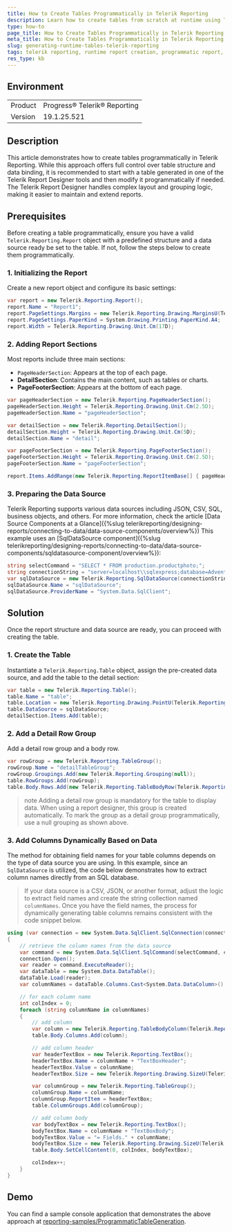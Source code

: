```yaml
---
title: How to Create Tables Programmatically in Telerik Reporting
description: Learn how to create tables from scratch at runtime using Telerik Reporting.
type: how-to
page_title: How to Create Tables Programmatically in Telerik Reporting
meta_title: How to Create Tables Programmatically in Telerik Reporting
slug: generating-runtime-tables-telerik-reporting
tags: telerik reporting, runtime report creation, programmatic report, report generation, dynamic table
res_type: kb
---
```


## Environment

<table>
    <tbody>
        <tr>
            <td> Product </td>
            <td> Progress® Telerik® Reporting </td>
        </tr>
        <tr>
            <td> Version </td>
            <td> 19.1.25.521 </td>
        </tr>
    </tbody>
</table>

## Description

This article demonstrates how to create tables programmatically in Telerik Reporting. While this approach offers full control over table structure and data binding, it is recommended to start with a table generated in one of the Telerik Report Designer tools and then modify it programmatically if needed. The Telerik Report Designer handles complex layout and grouping logic, making it easier to maintain and extend reports.

## Prerequisites

Before creating a table programmatically, ensure you have a valid `Telerik.Reporting.Report` object with a predefined structure and a data source ready be set to the table. If not, follow the steps below to create them programmatically.

### 1. Initializing the Report

Create a new report object and configure its basic settings:

````csharp
var report = new Telerik.Reporting.Report();
report.Name = "Report1";
report.PageSettings.Margins = new Telerik.Reporting.Drawing.MarginsU(Telerik.Reporting.Drawing.Unit.Mm(20D), Telerik.Reporting.Drawing.Unit.Mm(20D), Telerik.Reporting.Drawing.Unit.Mm(20D), Telerik.Reporting.Drawing.Unit.Mm(20D));
report.PageSettings.PaperKind = System.Drawing.Printing.PaperKind.A4;
report.Width = Telerik.Reporting.Drawing.Unit.Cm(17D);
````

### 2. Adding Report Sections

Most reports include three main sections:

- `PageHeaderSection`: Appears at the top of each page.
- **DetailSection**: Contains the main content, such as tables or charts.
- **PageFooterSection**: Appears at the bottom of each page.

````csharp
var pageHeaderSection = new Telerik.Reporting.PageHeaderSection();
pageHeaderSection.Height = Telerik.Reporting.Drawing.Unit.Cm(2.5D);
pageHeaderSection.Name = "pageHeaderSection";

var detailSection = new Telerik.Reporting.DetailSection();
detailSection.Height = Telerik.Reporting.Drawing.Unit.Cm(5D);
detailSection.Name = "detail";

var pageFooterSection = new Telerik.Reporting.PageFooterSection();
pageFooterSection.Height = Telerik.Reporting.Drawing.Unit.Cm(2.5D);
pageFooterSection.Name = "pageFooterSection";

report.Items.AddRange(new Telerik.Reporting.ReportItemBase[] { pageHeaderSection, detailSection, pageFooterSection });
````

### 3. Preparing the Data Source

Telerik Reporting supports various data sources including JSON, CSV, SQL, business objects, and others. For more information, check the article [Data Source Components at a Glance]({%slug telerikreporting/designing-reports/connecting-to-data/data-source-components/overview%}) This example uses an [SqlDataSource component]({%slug telerikreporting/designing-reports/connecting-to-data/data-source-components/sqldatasource-component/overview%}):

````csharp
string selectCommand = "SELECT * FROM production.productphoto;";
string connectionString = "server=localhost\\sqlexpress;database=AdventureWorks2022;trusted_connection=true;";
var sqlDataSource = new Telerik.Reporting.SqlDataSource(connectionString, selectCommand);
sqlDataSource.Name = "sqlDataSource";
sqlDataSource.ProviderName = "System.Data.SqlClient";
````

## Solution

Once the report structure and data source are ready, you can proceed with creating the table.

### 1. Create the Table

Instantiate a `Telerik.Reporting.Table` object, assign the pre-created data source, and add the table to the detail section:

````csharp
var table = new Telerik.Reporting.Table();
table.Name = "table";
table.Location = new Telerik.Reporting.Drawing.PointU(Telerik.Reporting.Drawing.Unit.Cm(1.5D), Telerik.Reporting.Drawing.Unit.Cm(1.5D));
table.DataSource = sqlDataSource;
detailSection.Items.Add(table);
````

### 2. Add a Detail Row Group

Add a detail row group and a body row.

````csharp
var rowGroup = new Telerik.Reporting.TableGroup();
rowGroup.Name = "detailTableGroup";
rowGroup.Groupings.Add(new Telerik.Reporting.Grouping(null));
table.RowGroups.Add(rowGroup);
table.Body.Rows.Add(new Telerik.Reporting.TableBodyRow(Telerik.Reporting.Drawing.Unit.Cm(0.609D)));
````

>note Adding a detail row group is mandatory for the table to display data. When using a report designer, this group is created automatically. To mark the group as a detail group programmatically, use a null grouping as shown above.

### 3. Add Columns Dynamically Based on Data

The method for obtaining field names for your table columns depends on the type of data source you are using. In this example, since an `SqlDataSource` is utilized, the code below demonstrates how to extract column names directly from an SQL database. 

> If your data source is a CSV, JSON, or another format, adjust the logic to extract field names and create the string collection named `columnNames`. Once you have the field names, the process for dynamically generating table columns remains consistent with the code snippet below.

````csharp
using (var connection = new System.Data.SqlClient.SqlConnection(connectionString))
{
    // retrieve the column names from the data source
    var command = new System.Data.SqlClient.SqlCommand(selectCommand, connection);
    connection.Open();
    var reader = command.ExecuteReader();
    var dataTable = new System.Data.DataTable();
    dataTable.Load(reader);
    var columnNames = dataTable.Columns.Cast<System.Data.DataColumn>().Select(c => c.ColumnName);

    // for each column name
    int colIndex = 0;
    foreach (string columnName in columnNames)
    {
        // add column
        var column = new Telerik.Reporting.TableBodyColumn(Telerik.Reporting.Drawing.Unit.Cm(2.99D));
        table.Body.Columns.Add(column);

        // add column header
        var headerTextBox = new Telerik.Reporting.TextBox();
        headerTextBox.Name = columnName + "TextBoxHeader";
        headerTextBox.Value = columnName;
        headerTextBox.Size = new Telerik.Reporting.Drawing.SizeU(Telerik.Reporting.Drawing.Unit.Cm(2.99D), Telerik.Reporting.Drawing.Unit.Cm(0.609D));

        var columnGroup = new Telerik.Reporting.TableGroup();
        columnGroup.Name = columnName;
        columnGroup.ReportItem = headerTextBox;
        table.ColumnGroups.Add(columnGroup);

        // add column body
        var bodyTextBox = new Telerik.Reporting.TextBox();
        bodyTextBox.Name = columnName + "TextBoxBody";
        bodyTextBox.Value = "= Fields." + columnName;
        bodyTextBox.Size = new Telerik.Reporting.Drawing.SizeU(Telerik.Reporting.Drawing.Unit.Cm(2.99D), Telerik.Reporting.Drawing.Unit.Cm(0.609D));
        table.Body.SetCellContent(0, colIndex, bodyTextBox);

        colIndex++;
    }
}
````

## Demo

You can find a sample console application that demonstrates the above approach at [reporting-samples/ProgrammaticTableGeneration](https://github.com/telerik/reporting-samples/tree/master/ProgrammaticTableGeneration).